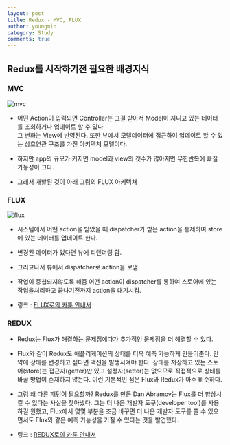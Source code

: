```yaml
---
layout: post
title: Redux - MVC, FLUX
author: youngmin
category: Study
comments: true
---
```



## Redux를 시작하기전 필요한 배경지식

### MVC

                                 
![mvc]({{site.url}}/images/mvc.png)

* 어떤 Action이 입력되면 Controller는 그걸 받아서 Model이 지니고 있는 데이터를 조회하거나 업데이트 할 수 있다  
그 변화는 View에 반영된다. 또한 뷰에서 모델데이터에 접근하여 업데이트 할 수 있는 상호연관 구조를 가진 아키텍쳐 모델이다.

* 하지만 app의 규모가 커지면 model과 view의 갯수가 많아지면 무한반복에 빠질 가능성이 크다.

* 그래서 개발된 것이 아래 그림의 FLUX 아키텍쳐


### FLUX

![flux]({{site.url}}/images/flux.png)

* 시스템에서 어떤 action을 받았을 때 dispatcher가 받은 action을 통제하여   store에 있는 데이터를 업데이트 한다.  

* 변경된 데이터가 있다면 뷰에 리렌더링 함.

* 그리고나서 뷰에서 dispatcher로 action을 보냄.

* 작업이 중첩되지않도록 해줌 어떤 action이 dispatcher를 통하여 스토어에 있는 작업을처리하고 끝나기전까지 action을 대기시킴.

* 링크 : [FLUX로의 카툰 안내서](http://bestalign.github.io/2015/10/06/cartoon-guide-to-flux/)

### REDUX

* Redux는 Flux가 해결하는 문제점에다가 추가적인 문제점을 더 해결할 수 있다.

* Flux와 같이 Redux도 애플리케이션의 상태를 더욱 예측 가능하게 만들어준다. 만약에 상태를 변경하고 싶다면 액션을 발생시켜야 한다. 상태를 저장하고 있는 스토어(store)는 접근자(getter)만 있고 설정자(setter)는 없으므로 직접적으로 상태를 바꿀 방법이 존재하지 않는다. 이런 기본적인 점은 Flux와 Redux가 아주 비슷하다.

* 그럼 왜 다른 패턴이 필요할까? Redux를 만든 Dan Abramov는 Flux를 더 향상시킬 수 있다는 사실을 찾아냈다. 그는 더 나은 개발자 도구(developer tool)를 사용하길 원했고, Flux에서 몇몇 부분을 조금 바꾸면 더 나은 개발자 도구를 쓸 수 있으면서도 Flux와 같은 예측 가능성을 가질 수 있다는 것을 발견했다.


* 링크 : [REDUX로의 카툰 안내서](http://bestalign.github.io/2015/10/26/cartoon-intro-to-redux/)